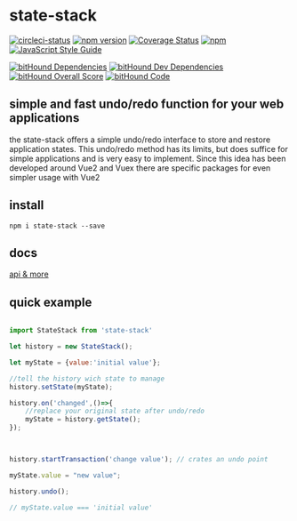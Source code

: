# state-stack

[![circleci-status](https://circleci.com/gh/dasdeck/state-stack/tree/develop.png?style=shield&circle-token=b9eb523df1ac2cba1124e96452aab43a4686d6ac
)](https://circleci.com/gh/dasdeck/state-stack)
[![npm version](https://badge.fury.io/js/state-stack.svg)](https://badge.fury.io/js/state-stack)
[![Coverage Status](https://coveralls.io/repos/github/dasdeck/state-stack/badge.svg)](https://coveralls.io/github/dasdeck/state-stack)
[![npm](https://img.shields.io/npm/dt/state-stack.svg)](https://npmjs.org/package/state-stack)
[![JavaScript Style Guide](https://img.shields.io/badge/code_style-standard-brightgreen.svg)](https://standardjs.com)

[![bitHound Dependencies](https://www.bithound.io/github/dasdeck/state-stack/badges/dependencies.svg)](https://www.bithound.io/github/dasdeck/state-stack/master/dependencies/npm)
[![bitHound Dev Dependencies](https://www.bithound.io/github/dasdeck/state-stack/badges/devDependencies.svg)](https://www.bithound.io/github/dasdeck/state-stack/master/dependencies/npm)
[![bitHound Overall Score](https://www.bithound.io/github/dasdeck/state-stack/badges/score.svg)](https://www.bithound.io/github/dasdeck/state-stack)
[![bitHound Code](https://www.bithound.io/github/dasdeck/state-stack/badges/code.svg)](https://www.bithound.io/github/dasdeck/state-stack)

## simple and fast undo/redo function for your web applications

the state-stack offers a simple undo/redo interface to store and restore application states.
This undo/redo method has its limits, but does suffice for simple applications
and is very easy to implement.
Since this idea has been developed around Vue2 and Vuex there are specific packages
for even simpler usage with Vue2

## install

```shell
npm i state-stack --save
```

## docs

[api & more](https://hook.io/dasdeck/getartifact/state-stack/index.html)

## quick example

```javascript

import StateStack from 'state-stack'

let history = new StateStack();

let myState = {value:'initial value'};

//tell the history wich state to manage
history.setState(myState);

history.on('changed',()=>{
    //replace your original state after undo/redo
    myState = history.getState();
});



history.startTransaction('change value'); // crates an undo point

myState.value = "new value";

history.undo();

// myState.value === 'initial value'

```
